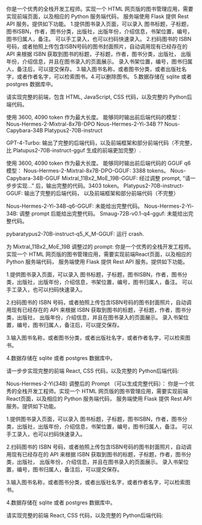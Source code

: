 你是一个优秀的全栈开发工程师。实现一个 HTML 网页版的图书管理应用，需要实现前端页面，以及相应的 Python 服务端代码， 服务端使用 Flask 提供 Rest API 服务。提供如下功能。
1.提供图书录入页面，可以录入 图书标题，子标题，图书ISBN，作者，图书分类，出版社，出版年份，介绍信息，书架位置，编号，图书归属人，备注。 可以手工录入，也可以扫码快速录入。
2.扫码图书的 ISBN 号码，或者拍照上传包含ISBN号码的图书封面照片，自动调用现有已经存在的 API 来根据 ISBN 获取到图书的标题，子标题，作者，图书分类，出版社， 出版年份，介绍信息，并且在图书录入的页面展示。 录入书架位置，编号，图书归属人，备注后，可以提交保存。
3.输入图书名称，或者图书分类，或者出版社名字，或者作者名字，可以检索图书。4.可以删除图书。
5.数据存储在 sqlite 或者 postgres 数据库中。

请实现完整的前端，包含 HTML, JavaScript, CSS 代码，以及完整的 Python后端代码。

使用 3600, 4090 token 作为最大长度。 能够同时输出前后端代码的模型：
Nous-Hermes-2-Mixtral-8x7B-DPO
Nous-Hermes-2-Yi-34B ??
Nous-Capybara-34B
Platypus2-70B-instruct

GPT-4-Turbo: 
输出了完整的后端代码，以及前端框架和部分前端代码（不完整，比 Platupus2-70B-instruct-gguf 生成的前端更加完整）.

使用 3600, 4090 token 作为最大长度。 能够同时输出前后端代码的 GGUF q6 模型：
Nous-Hermes-2-Mixtral-8x7B-DPO-GGUF: 3388 tokens。
Nous-Capybara-34B-GGUF
Mixtral_11Bx2_MoE_19B-GGUF: 经过调整 prompt, “请一步步实现...” 后，输出完整的代码。3403 token。
Platypus2-70B-instruct-GGUF: 输出了完整的后端代码， 以及前端框架和部分前端代码（不完整）

Nous-Hermes-2-Yi-34B-q6-GGUF: 未能给出完整代码。
Nous-Hermes-2-Yi-34B: 调整 prompt 后能给出完整代码。
Smaug-72B-v0.1-q4-gguf: 未能给出完整代码。

pybaratypus2-70B-instruct-q5_K_M-GGUF: 运行 crash.

为 Mixtral_11Bx2_MoE_19B 调整过的 prompt:
你是一个优秀的全栈开发工程师。实现一个 HTML 网页版的图书管理应用，需要实现前端React页面，以及相应的 Python 服务端代码， 服务端使用 Flask 提供 Rest API 服务。提供如下功能。

1.提供图书录入页面，可以录入 图书标题，子标题，图书ISBN，作者，图书分类，出版社，出版年份，介绍信息，书架位置，编号，图书归属人，备注。 可以手工录入，也可以扫码快速录入。

2.扫码图书的 ISBN 号码，或者拍照上传包含ISBN号码的图书封面照片，自动调用现有已经存在的 API 来根据 ISBN 获取到图书的标题，子标题，作者，图书分类，出版社， 出版年份，介绍信息，并且在图书录入的页面展示。 录入书架位置，编号，图书归属人，备注后，可以提交保存。

3.输入图书名称，或者图书分类，或者出版社名字，或者作者名字，可以检索图书。

4.数据存储在 sqlite 或者 postgres 数据库中。

请一步步实现完整的前端 React, CSS 代码，以及完整的 Python后端代码:


Nous-Hermes-2-Yi(34B) 调整后的 Prompt （可以生成完整代码）：
你是一个优秀的全栈开发工程师。实现一个 HTML 网页版的图书管理应用，需要实现前端React页面，以及相应的 Python 服务端代码， 服务端使用 Flask 提供 Rest API 服务。提供如下功能。

1.提供图书录入页面，可以录入 图书标题，子标题，图书ISBN，作者，图书分类，出版社，出版年份，介绍信息，书架位置，编号，图书归属人，备注。 可以手工录入，也可以扫码快速录入。

2.扫码图书的 ISBN 号码，或者拍照上传包含ISBN号码的图书封面照片，自动调用现有已经存在的 API 来根据 ISBN 获取到图书的标题，子标题，作者，图书分类，出版社， 出版年份，介绍信息，并且在图书录入的页面展示。 录入书架位置，编号，图书归属人，备注后，可以提交保存。

3.输入图书名称，或者图书分类，或者出版社名字，或者作者名字，可以检索图书。

4.数据存储在 sqlite 或者 postgres 数据库中。

请实现完整的前端 React, CSS 代码，以及完整的 Python后端代码:
